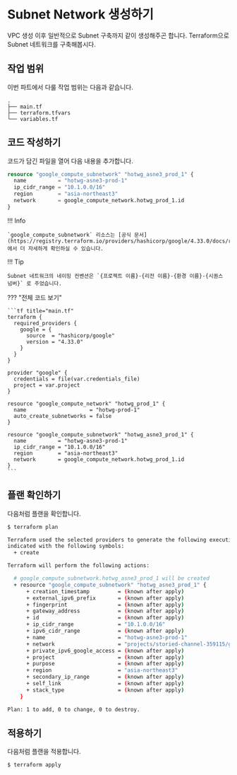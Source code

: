 # Subnet Network 생성하기

VPC 생성 이후 일반적으로 Subnet 구축까지 같이 생성해주곤 합니다.
Terraform으로 Subnet 네트워크를 구축해봅시다.

## 작업 범위

이번 파트에서 다룰 작업 범위는 다음과 같습니다.

```tree hl_lines="2"
.
├── main.tf
├── terraform.tfvars
└── variables.tf
```

## 코드 작성하기

코드가 담긴 파일을 열어 다음 내용을 추가합니다.

```tf title="main.tf"
resource "google_compute_subnetwork" "hotwg_asne3_prod_1" {
  name          = "hotwg-asne3-prod-1"
  ip_cidr_range = "10.1.0.0/16"
  region        = "asia-northeast3"
  network       = google_compute_network.hotwg_prod_1.id
}
```

!!! Info

    `google_compute_subnetwork` 리소스는 [공식 문서](https://registry.terraform.io/providers/hashicorp/google/4.33.0/docs/resources/compute_subnetwork)에서 더 자세하게 확인하실 수 있습니다.

!!! Tip

    Subnet 네트워크의 네이밍 컨벤션은 `{프로젝트 이름}-{리전 이름}-{환경 이름}-{시퀀스 넘버}` 로 주었습니다.

??? "전체 코드 보기"

    ```tf title="main.tf"
    terraform {
      required_providers {
        google = {
          source  = "hashicorp/google"
          version = "4.33.0"
        }
      }
    }

    provider "google" {
      credentials = file(var.credentials_file)
      project = var.project
    }

    resource "google_compute_network" "hotwg_prod_1" {
      name                    = "hotwg-prod-1"
      auto_create_subnetworks = false
    }

    resource "google_compute_subnetwork" "hotwg_asne3_prod_1" {
      name          = "hotwg-asne3-prod-1"
      ip_cidr_range = "10.1.0.0/16"
      region        = "asia-northeast3"
      network       = google_compute_network.hotwg_prod_1.id
    }
    ```

## 플랜 확인하기

다음처럼 플랜을 확인합니다.

```bash
$ terraform plan  

Terraform used the selected providers to generate the following execution plan. Resource actions are
indicated with the following symbols:
  + create

Terraform will perform the following actions:

  # google_compute_subnetwork.hotwg_asne3_prod_1 will be created
  + resource "google_compute_subnetwork" "hotwg_asne3_prod_1" {
      + creation_timestamp         = (known after apply)
      + external_ipv6_prefix       = (known after apply)
      + fingerprint                = (known after apply)
      + gateway_address            = (known after apply)
      + id                         = (known after apply)
      + ip_cidr_range              = "10.1.0.0/16"
      + ipv6_cidr_range            = (known after apply)
      + name                       = "hotwg-asne3-prod-1"
      + network                    = "projects/storied-channel-359115/global/networks/hotwg-prod-1"
      + private_ipv6_google_access = (known after apply)
      + project                    = (known after apply)
      + purpose                    = (known after apply)
      + region                     = "asia-northeast3"
      + secondary_ip_range         = (known after apply)
      + self_link                  = (known after apply)
      + stack_type                 = (known after apply)
    }

Plan: 1 to add, 0 to change, 0 to destroy.
```

## 적용하기

다음처럼 플랜을 적용합니다.

```bash
$ terraform apply
```
